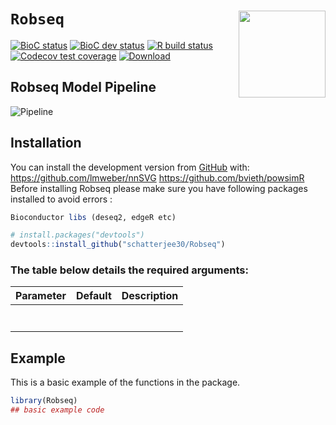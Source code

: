 
# `Robseq` <a><img src='man/figures/logo.svg' align="right" height="139" /></a>

[![BioC
status](http://www.bioconductor.org/shields/build/release/bioc/dearseq.svg)](https://bioconductor.org/checkResults/release/bioc-LATEST/dearseq)
[![BioC dev
status](http://www.bioconductor.org/shields/build/devel/bioc/dearseq.svg)](https://bioconductor.org/checkResults/devel/bioc-LATEST/dearseq)
[![R build
status](https://github.com/borishejblum/dearseq/workflows/R-CMD-check-bioc/badge.svg)](https://github.com/borishejblum/dearseq/actions)
[![Codecov test
coverage](https://codecov.io/gh/borishejblum/dearseq/branch/master/graph/badge.svg)](https://codecov.io/gh/borishejblum/dearseq?branch=master)
[![Download](http://www.bioconductor.org/shields/downloads/release/dearseq.svg)](https://bioconductor.org/packages/stats/bioc/dearseq)
<!-- [![Downloads](https://cranlogs.r-pkg.org/badges/dearseq?color=blue)](https://www.r-pkg.org/pkg/dearseq) --


# Robseq: A Robust Statistical Model for Differential Gene Expression Analysis in RNA-Seq Studies

<!-- badges: start -->

<!-- badges: end -->

## Robseq Model Pipeline
![Pipeline](Pipeline%20Image.png)

## Installation

You can install the development version from
[GitHub](https://github.com/) with:
https://github.com/lmweber/nnSVG https://github.com/bvieth/powsimR
Before installing Robseq please make sure you have following packages installed to avoid errors :

``` r
Bioconductor libs (deseq2, edgeR etc)
```

``` r
# install.packages("devtools")
devtools::install_github("schatterjee30/Robseq")
```

### The table below details the required arguments:

| Parameter     | Default  | Description                                                                                                          |
|:--------------|:--------:|:---------------------------------------------------------------------------------------------------------------------|
|  |  |
|  |  |        
|  |  |        
|  |  |        
|  |  |        
|  |  |  
|  |  |    

## Example

This is a basic example of the functions in the package.

``` r
library(Robseq)
## basic example code

```
